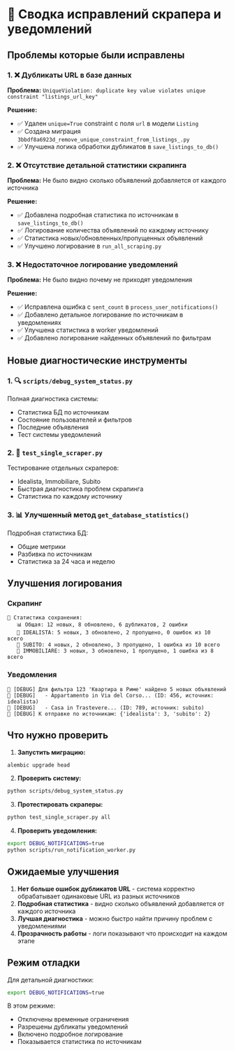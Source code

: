 # 🔧 Сводка исправлений скрапера и уведомлений

## Проблемы которые были исправлены

### 1. ❌ Дубликаты URL в базе данных

**Проблема:** `UniqueViolation: duplicate key value violates unique constraint "listings_url_key"`

**Решение:**

- ✅ Удален `unique=True` constraint с поля `url` в модели `Listing`
- ✅ Создана миграция `3bbdf8a6923d_remove_unique_constraint_from_listings_.py`
- ✅ Улучшена логика обработки дубликатов в `save_listings_to_db()`

### 2. ❌ Отсутствие детальной статистики скрапинга

**Проблема:** Не было видно сколько объявлений добавляется от каждого источника

**Решение:**

- ✅ Добавлена подробная статистика по источникам в `save_listings_to_db()`
- ✅ Логирование количества объявлений по каждому источнику
- ✅ Статистика новых/обновленных/пропущенных объявлений
- ✅ Улучшено логирование в `run_all_scraping.py`

### 3. ❌ Недостаточное логирование уведомлений

**Проблема:** Не было видно почему не приходят уведомления

**Решение:**

- ✅ Исправлена ошибка с `sent_count` в `process_user_notifications()`
- ✅ Добавлено детальное логирование по источникам в уведомлениях
- ✅ Улучшена статистика в worker уведомлений
- ✅ Добавлено логирование найденных объявлений по фильтрам

## Новые диагностические инструменты

### 1. 🔍 `scripts/debug_system_status.py`

Полная диагностика системы:

- Статистика БД по источникам
- Состояние пользователей и фильтров
- Последние объявления
- Тест системы уведомлений

### 2. 🧪 `test_single_scraper.py`

Тестирование отдельных скраперов:

- Idealista, Immobiliare, Subito
- Быстрая диагностика проблем скрапинга
- Статистика по каждому источнику

### 3. 📊 Улучшенный метод `get_database_statistics()`

Подробная статистика БД:

- Общие метрики
- Разбивка по источникам
- Статистика за 24 часа и неделю

## Улучшения логирования

### Скрапинг

```
💾 Статистика сохранения:
   📊 Общая: 12 новых, 8 обновлено, 6 дубликатов, 2 ошибки
   📌 IDEALISTA: 5 новых, 3 обновлено, 2 пропущено, 0 ошибок из 10 всего
   📌 SUBITO: 4 новых, 2 обновлено, 3 пропущено, 1 ошибка из 10 всего
   📌 IMMOBILIARE: 3 новых, 3 обновлено, 1 пропущено, 1 ошибка из 8 всего
```

### Уведомления

```
🐛 [DEBUG] Для фильтра 123 'Квартира в Риме' найдено 5 новых объявлений
🐛 [DEBUG]   - Appartamento in Via del Corso... (ID: 456, источник: idealista)
🐛 [DEBUG]   - Casa in Trastevere... (ID: 789, источник: subito)
🐛 [DEBUG] К отправке по источникам: {'idealista': 3, 'subito': 2}
```

## Что нужно проверить

1. **Запустить миграцию:**

```bash
alembic upgrade head
```

2. **Проверить систему:**

```bash
python scripts/debug_system_status.py
```

3. **Протестировать скраперы:**

```bash
python test_single_scraper.py all
```

4. **Проверить уведомления:**

```bash
export DEBUG_NOTIFICATIONS=true
python scripts/run_notification_worker.py
```

## Ожидаемые улучшения

1. **Нет больше ошибок дубликатов URL** - система корректно обрабатывает одинаковые URL из разных источников
2. **Подробная статистика** - видно сколько объявлений добавляется от каждого источника
3. **Лучшая диагностика** - можно быстро найти причину проблем с уведомлениями
4. **Прозрачность работы** - логи показывают что происходит на каждом этапе

## Режим отладки

Для детальной диагностики:

```bash
export DEBUG_NOTIFICATIONS=true
```

В этом режиме:

- Отключены временные ограничения
- Разрешены дубликаты уведомлений
- Включено подробное логирование
- Показывается статистика по источникам
